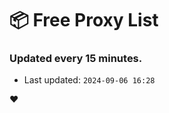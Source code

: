 # :package: Free Proxy List
### Updated every 15 minutes.

- Last updated: `2024-09-06 16:28`

:heart:
